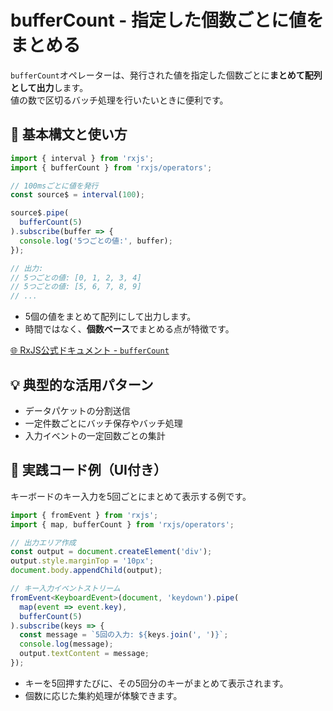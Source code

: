 # bufferCount - 指定した個数ごとに値をまとめる

`bufferCount`オペレーターは、発行された値を指定した個数ごとに**まとめて配列として出力**します。  
値の数で区切るバッチ処理を行いたいときに便利です。

## 🔰 基本構文と使い方

```ts
import { interval } from 'rxjs';
import { bufferCount } from 'rxjs/operators';

// 100msごとに値を発行
const source$ = interval(100);

source$.pipe(
  bufferCount(5)
).subscribe(buffer => {
  console.log('5つごとの値:', buffer);
});

// 出力:
// 5つごとの値: [0, 1, 2, 3, 4]
// 5つごとの値: [5, 6, 7, 8, 9]
// ...
```

- 5個の値をまとめて配列にして出力します。
- 時間ではなく、**個数ベース**でまとめる点が特徴です。

[🌐 RxJS公式ドキュメント - `bufferCount`](https://rxjs.dev/api/operators/bufferCount)

## 💡 典型的な活用パターン

- データパケットの分割送信
- 一定件数ごとにバッチ保存やバッチ処理
- 入力イベントの一定回数ごとの集計

## 🧠 実践コード例（UI付き）

キーボードのキー入力を5回ごとにまとめて表示する例です。

```ts
import { fromEvent } from 'rxjs';
import { map, bufferCount } from 'rxjs/operators';

// 出力エリア作成
const output = document.createElement('div');
output.style.marginTop = '10px';
document.body.appendChild(output);

// キー入力イベントストリーム
fromEvent<KeyboardEvent>(document, 'keydown').pipe(
  map(event => event.key),
  bufferCount(5)
).subscribe(keys => {
  const message = `5回の入力: ${keys.join(', ')}`;
  console.log(message);
  output.textContent = message;
});
```

- キーを5回押すたびに、その5回分のキーがまとめて表示されます。
- 個数に応じた集約処理が体験できます。
